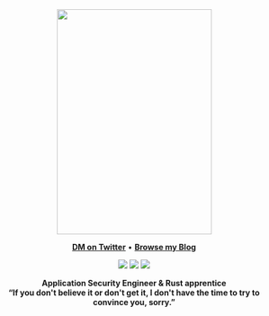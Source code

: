 <div align="center">
<img src="https://lh3.googleusercontent.com/proxy/KehJ0KhsfcfY3n6Ntxv4NWuBstKU2qU8BdbqZ4KR58cNzBmkf5WOZvobqiPwojwz83bPQM-r5tyC_xHQb_YhY6im13vL5uxZiIgQlgMlZBJ_LZlx3xyB1AkOLIxqzGE3QnMnPxz0" width=275px height=400px/>
</div>

<p align="center">
<b><a href="https://twitter.com/0xeval">DM on Twitter</a></b>
•
<b><a href="https://0xeval.netlify.app">Browse my Blog</a></b>
</p>

<p align="center">
<img src="https://img.shields.io/badge/rust-%23000000.svg?&style=for-the-badge&logo=rust&logoColor=white"/>
<img src="https://img.shields.io/badge/Solidity-e6e6e6?style=for-the-badge&logo=solidity&logoColor=black"/>
<img src="https://img.shields.io/badge/neovim-%2357A143.svg?&style=for-the-badge&logo=neovim&logoColor=white"/>
</p>

<div align='center'>
<b>Application Security Engineer & Rust apprentice</b><br>
<b>“If you don't believe it or don't get it, I don't have the time to try to convince you, sorry.”</b>
</div>
